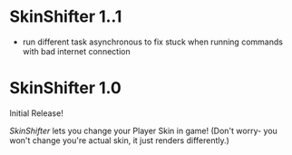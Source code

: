 SkinShifter 1..1
================

- run different task asynchronous to fix stuck when running commands with bad internet connection

SkinShifter 1.0
================

Initial Release!

*SkinShifter* lets you change your Player Skin in game!
(Don't worry- you won't change you're actual skin, it just renders differently.)
